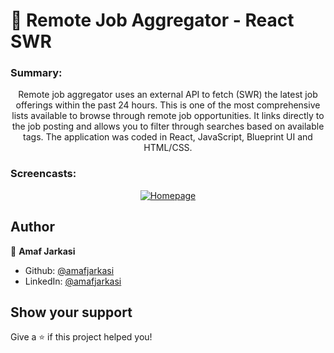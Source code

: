 # 👔 Remote Job Aggregator - React SWR

### Summary:
<p align="center">Remote job aggregator uses an external API to fetch (SWR) the latest job offerings within the past 24 hours. This is one of the most comprehensive lists available to browse through remote job opportunities. It links directly to the job posting and allows you to filter through searches based on available tags. The application was coded in React, JavaScript, Blueprint UI and HTML/CSS.</p>

### Screencasts:
<p align="center">
<a href="https://recordit.co/HjQAGhLK74" target="_blank"><img src="http://g.recordit.co/HjQAGhLK74.gif" alt="Homepage" border="0"></a>
</p>

## Author

👤 **Amaf Jarkasi**

* Github: [@amafjarkasi](https://github.com/amafjarkasi)
* LinkedIn: [@amafjarkasi](https://linkedin.com/in/amafjarkasi)

## Show your support

Give a ⭐️ if this project helped you!

